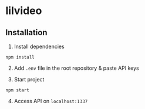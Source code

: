 # lilvideo

## Installation

1. Install dependencies

```
npm install
```

2. Add `.env` file in the root repository & paste API keys

3. Start project
```
npm start
```

4. Access API on `localhost:1337`
